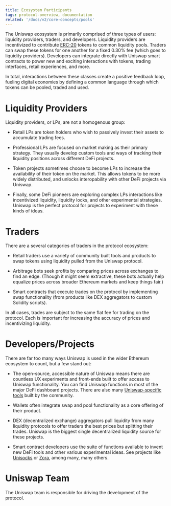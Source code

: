 ```yaml
---
title: Ecosystem Participants
tags: protocol-overview, documentation
related: '/docs/v2/core-concepts/pools'
---
```


The Uniswap ecosystem is primarily comprised of three types of users: liquidity providers, traders, and developers. Liquidity providers are incentivized to contribute [ERC-20](https://eips.ethereum.org/EIPS/eip-20) tokens to common liquidity pools. Traders can swap these tokens for one another for a fixed <Link to="/docs/v2/advanced-topics/fees">0.30% fee</Link> (which goes to liquidity providers). Developers can integrate directly with Uniswap smart contracts to power new and exciting interactions with tokens, trading interfaces, retail experiences, and more.

In total, interactions between these classes create a positive feedback loop, fueling digital economies by defining a common language through which tokens can be pooled, traded and used.

# Liquidity Providers

Liquidity providers, or LPs, are not a homogenous group:

- Retail LPs are token holders who wish to passively invest their assets to accumulate trading fees.

- Professional LPs are focused on market making as their primary strategy. They usually develop custom tools and ways of tracking their liquidity positions across different DeFi projects.

- Token projects sometimes choose to become LPs to increase the availability of their token on the market. This allows tokens to be more widely distributed, and unlocks interopability with other DeFi projects via Uniswap.

- Finally, some DeFi pioneers are exploring complex LPs interactions like incentivized liquidity, liquidity locks, and other experimental strategies. Uniswap is the perfect protocol for projects to experiment with these kinds of ideas.

# Traders

There are a several categories of traders in the protocol ecosystem:

- Retail traders use a variety of community built tools and products to swap tokens using liquidity pulled from the Uniswap protocol.

- Arbitrage bots seek profits by comparing prices across exchanges to find an edge. (Though it might seem extractive, these bots actually help equalize prices across broader Ethereum markets and keep things fair.)

- Smart contracts that execute trades on the protocol by implementing swap functionality (from products like DEX aggregators to custom Solidity scripts).

In all cases, trades are subject to the same flat fee for trading on the protocol. Each is important for increasing the accuracy of prices and incentivizing liquidity.

# Developers/Projects

There are far too many ways Uniswap is used in the wider Ethereum ecosystem to count, but a few stand out:

- The open-source, accessible nature of Uniswap means there are countless UX experiments and front-ends built to offer access to Uniswap functionality. You can find Uniswap functions in most of the major DeFi dashboard projects. There are also many [Uniswap-specific tools](https://github.com/Uniswap/universe) built by the community.

- Wallets often integrate swap and pool functionality as a core offering of their product.

- DEX (decentralized exchange) aggregators pull liquidity from many liquidity protocols to offer traders the best prices but splitting their trades. Uniswap is the biggest single decentralized liquidity source for these projects.

- Smart contract developers use the suite of functions available to invent new DeFi tools and other various experimental ideas. See projects like [Unisocks](https://unisocks.exchange/) or [Zora](https://ourzora.com/), among many, many others.

# Uniswap Team

The Uniswap team is responsible for driving the development of the protocol.
